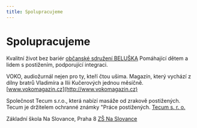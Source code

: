 ```yaml
---
title: Spolupracujeme
---
```

# Spolupracujeme

Kvalitní život bez bariér [občanské sdružení BELUŠKA](http://www.beluska.cz) Pomáhající dětem a lidem s postižením, podporující integraci.  
  
VOKO, audiožurnál nejen pro ty, kteří čtou ušima. Magazín, který vychází z dílny bratrů Vladimíra a Ilii Kučerových jednou měsíčně. [www.vokomagazin.cz](http://www.vokomagazin.cz)  
  
Společnost Tecum s.r.o., která nabízí masáže od zrakově postižených. Tecum je držitelem ochranné známky "Práce postižených. [Tecum s. r. o.](http://www.nahradni-plneni-masaze.cz)  
  
Základní škola Na Slovance, Praha 8 [ZŠ Na Slovance](http://www.zsnaslovance.cz)